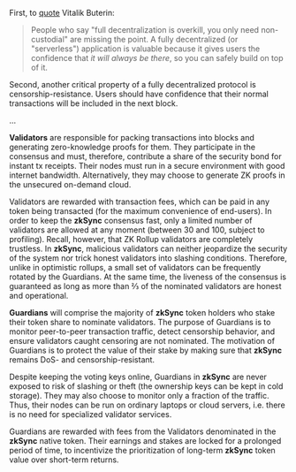 First, to [quote](https://twitter.com/VitalikButerin/status/1247607628668309507) Vitalik Buterin:

> People who say "full decentralization is overkill, you only need non-custodial" are missing the point. A fully decentralized (or "serverless") application is valuable because it gives users the confidence that *it will always be there*, so you can safely build on top of it.

Second, another critical property of a fully decentralized protocol is censorship-resistance. Users should have confidence that their normal transactions will be included in the next block.

...

**Validators** are responsible for packing transactions into blocks and generating zero-knowledge proofs for them. They participate in the consensus and must, therefore, contribute a share of the security bond for instant tx receipts. Their nodes must run in a secure environment with good internet bandwidth. Alternatively, they may choose to generate ZK proofs in the unsecured on-demand cloud.

Validators are rewarded with transaction fees, which can be paid in any token being transacted (for the maximum convenience of end-users).
In order to keep the **zkSync** consensus fast, only a limited number of validators are allowed at any moment (between 30 and 100, subject to profiling). Recall, however, that ZK Rollup validators are completely trustless. In **zkSync**, malicious validators can neither jeopardize the security of the system nor trick honest validators into slashing conditions. Therefore, unlike in optimistic rollups, a small set of validators can be frequently rotated by the Guardians. At the same time, the liveness of the consensus is guaranteed as long as more than ⅔ of the nominated validators are honest and operational.

**Guardians** will comprise the majority of **zkSync** token holders who stake their token share to nominate validators. The purpose of Guardians is to monitor peer-to-peer transaction traffic, detect censorship behavior, and ensure validators caught censoring are not nominated. The motivation of Guardians is to protect the value of their stake by making sure that **zkSync** remains DoS- and censorship-resistant.

Despite keeping the voting keys online, Guardians in **zkSync** are never exposed to risk of slashing or theft (the ownership keys can be kept in cold storage). They may also choose to monitor only a fraction of the traffic. Thus, their nodes can be run on ordinary laptops or cloud servers, i.e. there is no need for specialized validator services.

Guardians are rewarded with fees from the Validators denominated in the **zkSync** native token. Their earnings and stakes are locked for a prolonged period of time, to incentivize the prioritization of long-term **zkSync** token value over short-term returns.
